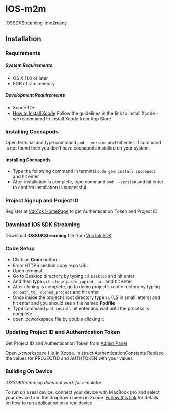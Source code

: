 # IOS-m2m
iOSSDKStreaming-one2many

## Installation

### Requirements
##### System Requirements
* OS X 11.0 or later
* 8GB of ram memory
   
##### Development Requirements
* Xcode 12+
* [How to Install Xcode](https://www.freecodecamp.org/news/how-to-download-and-install-xcode/) Follow the guidelines in the link to install Xcode - we recommend to install Xcode from App Store 

### Installing Cocoapods
Open terminal and type command `pod --version` and hit enter. If command is not found then you don’t have cocoapods installed on your system.
#### Installing Cocoapods
* Type the following command in terminal `sudo gem install cocoapods` and hit enter
* After installation is complete, type command `pod --version` and hit enter to confirm installation is successful

### Project Signup and Project ID
Register at [VdoTok HomePage](https://vdotok.com) to get Authentication Token and Project ID

### Download iOS SDK Streaming
Download **iOSSDKStreaming** file from [VdoTok SDK](https://sdk.vdotok.com/IOS-SDKs/)

### Code Setup
*	Click on **Code** button 
*	From HTTPS section copy repo URL 
*	Open terminal
*	Go to Desktop directory by typing `cd Desktop` and hit enter
*	And then type `git clone paste_copied_ url` and hit enter
*	After cloning is complete, go to demo project’s root directory by typing `cd path_to_ cloned_project` and hit enter
*	Once inside the project’s root directory type `ls` (LS in small letters) and hit enter and you should see a file named **Podfile**
*	Type command `pod install` hit enter and wait until the process is complete
*	open .xcworkspace file by double clicking it

### Updating  Project ID and Authentication Token
Get Project ID and Authentication Token from [Admin Panel](https://vdotok.com)

Open .xcworkspace file in Xcode. In struct AuthenticationConstants Replace the values for PROJECTID  and AUTHTOKEN with your values

### Building On Device
*iOSSDKStreaming does not work for simulator*

To run on a real device, connect your device with MacBook pro and select your device from the dropdown menu in Xcode.
[Follow this link](https://codewithchris.com/deploy-your-app-on-an-iphone/) for details on how to run application on a real device



	     
